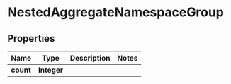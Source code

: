 

# NestedAggregateNamespaceGroup


## Properties

Name | Type | Description | Notes
------------ | ------------- | ------------- | -------------
**count** | **Integer** |  | 




